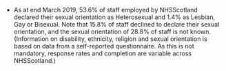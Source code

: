 * As at end March 2019, 53.6% of staff employed by NHSScotland declared their sexual orientation as Heterosexual and 1.4% as Lesbian, Gay or Bisexual. Note that 15.8% of staff declined to declare their sexual orientation, and the sexual orientation of 28.8% of staff is not known. (Information on disability, ethnicity, religion and sexual orientation is based on data from a self-reported questionnaire. As this is not mandatory, response rates and completion are variable across NHSScotland.)
